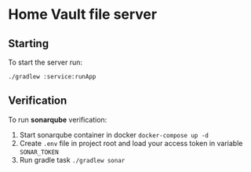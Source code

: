 # Home Vault file server

## Starting

To start the server run:

`./gradlew :service:runApp`

## Verification

To run **sonarqube** verification:

1. Start sonarqube container in docker `docker-compose up -d`
2. Create `.env` file in project root and load your access token in variable `SONAR_TOKEN`
3. Run gradle task `./gradlew sonar`
